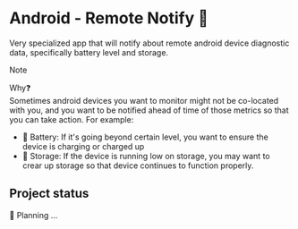 # Android - Remote Notify 🔔
Very specialized app that will notify about remote android device diagnostic data, specifically battery level and storage.

> [!NOTE]  
> Why❓  
> Sometimes android devices you want to monitor might not be co-located with you, and you want to be notified ahead of time of those metrics so that you can take action. For example:
> * 🪫 Battery: If it's going beyond certain level, you want to ensure the device is charging or charged up
> * 💾 Storage: If the device is running low on storage, you may want to crear up storage so that device continues to function properly.

## Project status
🥼 Planning ...
